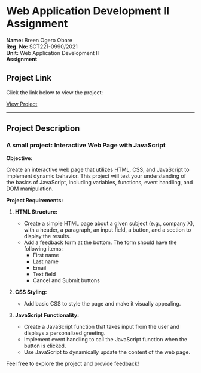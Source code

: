 # Web Application Development II Assignment

**Name:** Breen Ogero Obare  
**Reg. No:** SCT221-0990/2021  
**Unit:** Web Application Development II  
**Assignment**

## Project Link

Click the link below to view the project:

<a href="https://raw.githack.com/breenobare/WebDev-II/main/Assighnment/index.html" target="_blank">View Project</a>

---

## Project Description

### A small project: Interactive Web Page with JavaScript

**Objective:**

Create an interactive web page that utilizes HTML, CSS, and JavaScript to implement dynamic behavior. This project will test your understanding of the basics of JavaScript, including variables, functions, event handling, and DOM manipulation.

**Project Requirements:**

1. **HTML Structure:**
   - Create a simple HTML page about a given subject (e.g., company X), with a header, a paragraph, an input field, a button, and a section to display the results.
   - Add a feedback form at the bottom. The form should have the following items:
     - First name
     - Last name
     - Email
     - Text field
     - Cancel and Submit buttons

2. **CSS Styling:**
   - Add basic CSS to style the page and make it visually appealing.

3. **JavaScript Functionality:**
   - Create a JavaScript function that takes input from the user and displays a personalized greeting.
   - Implement event handling to call the JavaScript function when the button is clicked.
   - Use JavaScript to dynamically update the content of the web page.

Feel free to explore the project and provide feedback!

